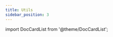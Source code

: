 ```yaml
---
title: Utils
sidebar_position: 3
---
```


import DocCardList from '@theme/DocCardList';

<DocCardList />
